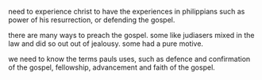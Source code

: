 need to experience christ to have the experiences in philippians such as
power of his resurrection, or defending the gospel.

there are many ways to preach the gospel. some like judiasers mixed in the law and did so out
out of jealousy. some had a pure motive.

we need to know the terms pauls uses, such as defence and confirmation of the gospel,
fellowship, advancement and faith of the gospel.
